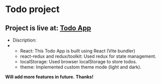 # Todo project

## Project is live at: [Todo App](https://devmsrajput.github.io/react-todo/)

+ Discription:
+ + React: This Todo App is built using React (Vite bundler)
  + react-redux and redux/toolkit: Used redux for state management.
  + localStorage: Used browser localStorage to store todos.
  + theme: Implemented custom theme mode (light and dark).

__Will add more features in future.__
__Thanks!__
